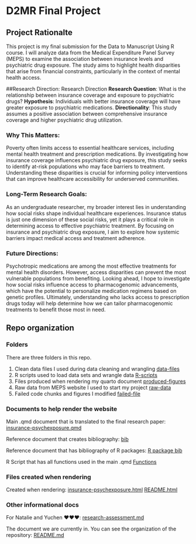 # D2MR Final Project 

## Project Rationalte  
This project is my final submission for the Data to Manuscript Using R course. I will analyze data from the Medical Expenditure Panel Survey (MEPS) to examine the association between insurance levels and psychiatric drug exposure. The study aims to highlight health disparities that arise from financial constraints, particularly in the context of mental health access.

##Research Direction: Research Direction
**Research Question**: What is the relationship between insurance coverage and exposure to psychiatric drugs?
**Hypothesis**: Individuals with better insurance coverage will have greater exposure to psychiatric medications.
**Directionality**: This study assumes a positive association between comprehensive insurance coverage and higher psychiatric drug utilization.

### Why This Matters:
Poverty often limits access to essential healthcare services, including mental health treatment and prescription medications. By investigating how insurance coverage influences psychiatric drug exposure, this study seeks to identify at-risk populations who may face barriers to treatment. Understanding these disparities is crucial for informing policy interventions that can improve healthcare accessibility for underserved communities.

### Long-Term Research Goals:
As an undergraduate researcher, my broader interest lies in understanding how social risks shape individual healthcare experiences. Insurance status is just one dimension of these social risks, yet it plays a critical role in determining access to effective psychiatric treatment. By focusing on insurance and psychiatric drug exposure, I aim to explore how systemic barriers impact medical access and treatment adherence.

### Future Directions:
Psychotropic medications are among the most effective treatments for mental health disorders. However, access disparities can prevent the most vulnerable populations from benefiting. Looking ahead, I hope to investigate how social risks influence access to pharmacogenomic advancements, which have the potential to personalize medication regimens based on genetic profiles. Ultimately, understanding who lacks access to prescription drugs today will help determine how we can tailor pharmacogenomic treatments to benefit those most in need.

## Repo organization 

### Folders 

There are three folders in this repo. 
1. Clean data files I used during data cleaning and wrangling 
[data-files](https://https://github.com/sunnyl24/Mental-Health-and-Poverty-MEPS/tree/main/cleaned-data) 
2. R scripts used to load data sets and wrangle data
[R-scripts](https://https://github.com/sunnyl24/Mental-Health-and-Poverty-MEPS/tree/main/data-wrangling) 
3. Files produced when rendering my quarto document
[produced-figures](https://https://github.com/sunnyl24/Mental-Health-and-Poverty-MEPS/tree/main/insurance-psychexposure_files) 
4. Raw data from MEPS website I used to start my project
[raw-data](https://https://github.com/sunnyl24/Mental-Health-and-Poverty-MEPS/tree/main/raw-data) 
5. Failed code chunks and figures I modified
[failed-file](https://https://github.com/sunnyl24/Mental-Health-and-Poverty-MEPS/tree/main/failed-attempts) 

### Documents to help render the website 

Main .qmd document that is translated to the final research paper: 
[insurance-psychexposure.qmd](https://https://github.com/sunnyl24/Mental-Health-and-Poverty-MEPS/tree/main/insurance-psychexposure.qmd) 

Reference document that creates bibliography: 
[bib](https://https://github.com/sunnyl24/Mental-Health-and-Poverty-MEPS/tree/main/bibliography.bib) 

Reference document that has bibliography of R packages: 
[R package bib](https://https://github.com/sunnyl24/Mental-Health-and-Poverty-MEPS/tree/main/references.bib) 

R Script that has all functions used in the main .qmd
[Functions](https://https://github.com/sunnyl24/Mental-Health-and-Poverty-MEPS/tree/main/functions.R) 

### Files created when rendering

Created when rendering:
[insurance-psychexposure.html](https://github.com/sunnyl24/sunnyl24.github.io/tree/main/insurance-psychexposure.html)
[README.html](https://github.com/sunnyl24/sunnyl24.github.io/tree/main/README.html)

### Other informational docs 

For Natalie and Yuchen ❤️❤️❤️:
[research-assessment.md](https://github.com/sunnyl24/sunnyl24.github.io/tree/main/research-assessment.md)

The document we are currently in. You can see the organization of the repository: 
[README.md](https://github.com/sunnyl24/sunnyl24.github.io/tree/main/README.md)
